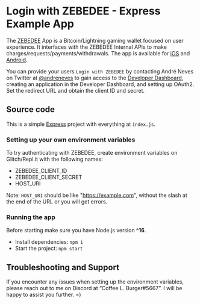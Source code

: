 # Login with ZEBEDEE - Express Example App

The [ZEBEDEE](https://zebedee.io) App is a Bitcoin/Lightning gaming wallet focused on user experience. It interfaces with the ZEBEDEE Internal APIs to make charges/requests/payments/withdrawals. The app is available for [iOS](https://apps.apple.com/us/app/zebedee-play-earn-shop/id1484394401) and [Android](https://play.google.com/store/apps/details?id=io.zebedee.wallet&hl=en_US&gl=US&pli=1).

You can provide your users `Login with ZEBEDEE` by contacting André Neves on Twitter at [@andreneves](https://twitter.com/andreneves) to gain access to the [Developer Dashboard](https://dashboard.zebedee.io), creating an application in the Developer Dashboard, and setting up OAuth2. Set the redirect URL and obtain the client ID and secret.

## Source code

This is a simple [Express](https://expressjs.com/) project with everything at `index.js`.

### Setting up your own environment variables

To try authenticating with ZEBEDEE, create environment variables on Glitch/Repl.it with the following names:

- ZEBEDEE_CLIENT_ID
- ZEBEDEE_CLIENT_SECRET
- HOST_URI

Note: `HOST_URI` should be like "https://example.com", without the slash at the end of the URL or you will get errors.

### Running the app

Before starting make sure you have Node.js version **^16**.

- Install dependencies: `npm i`
- Start the project: `npm start`

## Troubleshooting and Support

If you encounter any issues when setting up the environment variables, please reach out to me on Discord at “Coffee L. Burger#5667”. I will be happy to assist you further. =)
